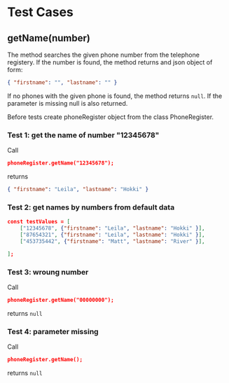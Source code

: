 # Test Cases

## **getName(number)**

The method searches the given phone number from the telephone registery. If the number is found, the method returns and json object of form:

```json
{ "firstname": "", "lastname": "" }
```

If no phones with the given phone is found, the method returns `null`.
If the parameter is missing null is also returned.

Before tests create phoneRegister object from the class PhoneRegister.

### Test 1: get the name of number "12345678"

Call

```json
phoneRegister.getName("12345678");
```

returns

```json
{ "firstname": "Leila", "lastname": "Hokki" }
```

### Test 2: get names by numbers from default data

```json
const testValues = [
    ["12345678", {"firstname": "Leila", "lastname": "Hokki" }],
    ["87654321", {"firstname": "Leila", "lastname": "Hokki" }],
    ["453735442", {"firstname": "Matt", "lastname": "River" }],

];
```

### Test 3: wroung number

Call

```json
phoneRegister.getName("00000000");
```

returns `null`

### Test 4: parameter missing

Call

```json
phoneRegister.getName();
```

returns `null`

